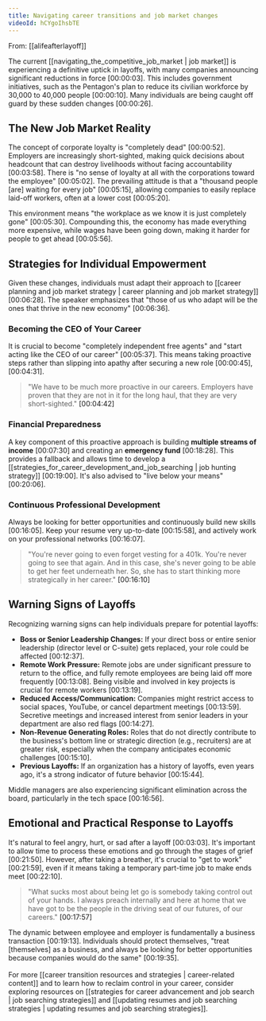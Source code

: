```yaml
---
title: Navigating career transitions and job market changes
videoId: hCYgoIhsbTE
---
```


From: [[alifeafterlayoff]] <br/> 

The current [[navigating_the_competitive_job_market | job market]] is experiencing a definitive uptick in layoffs, with many companies announcing significant reductions in force <a class="yt-timestamp" data-t="00:00:03">[00:00:03]</a>. This includes government initiatives, such as the Pentagon's plan to reduce its civilian workforce by 30,000 to 40,000 people <a class="yt-timestamp" data-t="00:00:10">[00:00:10]</a>. Many individuals are being caught off guard by these sudden changes <a class="yt-timestamp" data-t="00:00:26">[00:00:26]</a>.

## The New Job Market Reality

The concept of corporate loyalty is "completely dead" <a class="yt-timestamp" data-t="00:00:52">[00:00:52]</a>. Employers are increasingly short-sighted, making quick decisions about headcount that can destroy livelihoods without facing accountability <a class="yt-timestamp" data-t="00:03:58">[00:03:58]</a>. There is "no sense of loyalty at all with the corporations toward the employee" <a class="yt-timestamp" data-t="00:05:02">[00:05:02]</a>. The prevailing attitude is that a "thousand people [are] waiting for every job" <a class="yt-timestamp" data-t="00:05:15">[00:05:15]</a>, allowing companies to easily replace laid-off workers, often at a lower cost <a class="yt-timestamp" data-t="00:05:20">[00:05:20]</a>.

This environment means "the workplace as we know it is just completely gone" <a class="yt-timestamp" data-t="00:05:30">[00:05:30]</a>. Compounding this, the economy has made everything more expensive, while wages have been going down, making it harder for people to get ahead <a class="yt-timestamp" data-t="00:05:56">[00:05:56]</a>.

## Strategies for Individual Empowerment

Given these changes, individuals must adapt their approach to [[career planning and job market strategy | career planning and job market strategy]] <a class="yt-timestamp" data-t="00:06:28">[00:06:28]</a>. The speaker emphasizes that "those of us who adapt will be the ones that thrive in the new economy" <a class="yt-timestamp" data-t="00:06:36">[00:06:36]</a>.

### Becoming the CEO of Your Career
It is crucial to become "completely independent free agents" and "start acting like the CEO of our career" <a class="yt-timestamp" data-t="00:05:37">[00:05:37]</a>. This means taking proactive steps rather than slipping into apathy after securing a new role <a class="yt-timestamp" data-t="00:00:45">[00:00:45]</a>, <a class="yt-timestamp" data-t="00:04:31">[00:04:31]</a>.

> "We have to be much more proactive in our careers. Employers have proven that they are not in it for the long haul, that they are very short-sighted." <a class="yt-timestamp" data-t="00:04:42">[00:04:42]</a>

### Financial Preparedness
A key component of this proactive approach is building **multiple streams of income** <a class="yt-timestamp" data-t="00:07:30">[00:07:30]</a> and creating an **emergency fund** <a class="yt-timestamp" data-t="00:18:28">[00:18:28]</a>. This provides a fallback and allows time to develop a [[strategies_for_career_development_and_job_searching | job hunting strategy]] <a class="yt-timestamp" data-t="00:19:00">[00:19:00]</a>. It's also advised to "live below your means" <a class="yt-timestamp" data-t="00:20:06">[00:20:06]</a>.

### Continuous Professional Development
Always be looking for better opportunities and continuously build new skills <a class="yt-timestamp" data-t="00:16:05">[00:16:05]</a>. Keep your resume very up-to-date <a class="yt-timestamp" data-t="00:15:58">[00:15:58]</a>, and actively work on your professional networks <a class="yt-timestamp" data-t="00:16:07">[00:16:07]</a>.

> "You're never going to even forget vesting for a 401k. You're never going to see that again. And in this case, she's never going to be able to get her feet underneath her. So, she has to start thinking more strategically in her career." <a class="yt-timestamp" data-t="00:16:10">[00:16:10]</a>

## Warning Signs of Layoffs

Recognizing warning signs can help individuals prepare for potential layoffs:
*   **Boss or Senior Leadership Changes:** If your direct boss or entire senior leadership (director level or C-suite) gets replaced, your role could be affected <a class="yt-timestamp" data-t="00:12:37">[00:12:37]</a>.
*   **Remote Work Pressure:** Remote jobs are under significant pressure to return to the office, and fully remote employees are being laid off more frequently <a class="yt-timestamp" data-t="00:13:08">[00:13:08]</a>. Being visible and involved in key projects is crucial for remote workers <a class="yt-timestamp" data-t="00:13:19">[00:13:19]</a>.
*   **Reduced Access/Communication:** Companies might restrict access to social spaces, YouTube, or cancel department meetings <a class="yt-timestamp" data-t="00:13:59">[00:13:59]</a>. Secretive meetings and increased interest from senior leaders in your department are also red flags <a class="yt-timestamp" data-t="00:14:27">[00:14:27]</a>.
*   **Non-Revenue Generating Roles:** Roles that do not directly contribute to the business's bottom line or strategic direction (e.g., recruiters) are at greater risk, especially when the company anticipates economic challenges <a class="yt-timestamp" data-t="00:15:10">[00:15:10]</a>.
*   **Previous Layoffs:** If an organization has a history of layoffs, even years ago, it's a strong indicator of future behavior <a class="yt-timestamp" data-t="00:15:44">[00:15:44]</a>.

Middle managers are also experiencing significant elimination across the board, particularly in the tech space <a class="yt-timestamp" data-t="00:16:56">[00:16:56]</a>.

## Emotional and Practical Response to Layoffs

It's natural to feel angry, hurt, or sad after a layoff <a class="yt-timestamp" data-t="00:03:03">[00:03:03]</a>. It's important to allow time to process these emotions and go through the stages of grief <a class="yt-timestamp" data-t="00:21:50">[00:21:50]</a>. However, after taking a breather, it's crucial to "get to work" <a class="yt-timestamp" data-t="00:21:59">[00:21:59]</a>, even if it means taking a temporary part-time job to make ends meet <a class="yt-timestamp" data-t="00:22:10">[00:22:10]</a>.

> "What sucks most about being let go is somebody taking control out of your hands. I always preach internally and here at home that we have got to be the people in the driving seat of our futures, of our careers." <a class="yt-timestamp" data-t="00:17:57">[00:17:57]</a>

The dynamic between employee and employer is fundamentally a business transaction <a class="yt-timestamp" data-t="00:19:13">[00:19:13]</a>. Individuals should protect themselves, "treat [themselves] as a business, and always be looking for better opportunities because companies would do the same" <a class="yt-timestamp" data-t="00:19:35">[00:19:35]</a>.
<br>
<br>
For more [[career transition resources and strategies | career-related content]] and to learn how to reclaim control in your career, consider exploring resources on [[strategies for career advancement and job search | job searching strategies]] and [[updating resumes and job searching strategies | updating resumes and job searching strategies]].